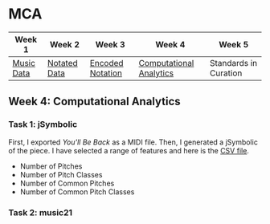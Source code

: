 # MCA

| Week 1 | Week 2 | Week 3 | Week 4 | Week 5 |
| ---|---|---|---|---|
| [Music Data](https://github.com/chenjcharlotte/MCA-2020/blob/master/README.md) | [Notated Data](week2.md) | [Encoded Notation](week3.md) | [Computational Analytics](week4.md) | Standards in Curation |


## Week 4: Computational Analytics

### Task 1: jSymbolic 

First, I exported *You'll Be Back* as a MIDI file. Then, I generated a jSymbolic of the piece.
I have selected a range of features and here is the [CSV file](https://github.com/chenjcharlotte/MCA-2020/blob/master/weeklyTasks/week4_jSymbolic1.csv). 

- Number of Pitches 
- Number of Pitch Classes
- Number of Common Pitches
- Number of Common Pitch Classes


### Task 2: music21 
